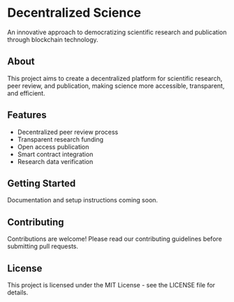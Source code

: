 # Decentralized Science

An innovative approach to democratizing scientific research and publication through blockchain technology.

## About

This project aims to create a decentralized platform for scientific research, peer review, and publication, making science more accessible, transparent, and efficient.

## Features

- Decentralized peer review process
- Transparent research funding
- Open access publication
- Smart contract integration
- Research data verification

## Getting Started

Documentation and setup instructions coming soon.

## Contributing

Contributions are welcome! Please read our contributing guidelines before submitting pull requests.

## License

This project is licensed under the MIT License - see the LICENSE file for details.